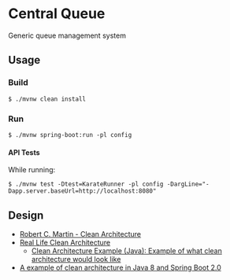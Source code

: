 # Central Queue

Generic queue management system

## Usage

### Build

```console
$ ./mvnw clean install
```

### Run

```console
$ ./mvnw spring-boot:run -pl config
```

#### API Tests

While running:

```console
$ ./mvnw test -Dtest=KarateRunner -pl config -DargLine="-Dapp.server.baseUrl=http://localhost:8080"
```

## Design

- [Robert C. Martin - Clean Architecture](https://vimeo.com/43612849)
- [Real Life Clean Architecture](https://www.slideshare.net/mattiabattiston/real-life-clean-architecture-61242830)
  - [Clean Architecture Example (Java): Example of what clean architecture would look like](https://github.com/mattia-battiston/clean-architecture-example)
- [A example of clean architecture in Java 8 and Spring Boot 2.0](https://github.com/eliostvs/clean-architecture-delivery-example)

